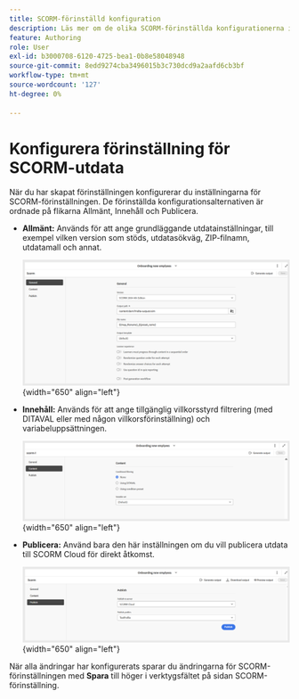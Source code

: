 ```yaml
---
title: SCORM-förinställd konfiguration
description: Läs mer om de olika SCORM-förinställda konfigurationerna i produktutbildning och -inlärning
feature: Authoring
role: User
exl-id: b3000708-6120-4725-bea1-0b8e58048948
source-git-commit: 8edd9274cba3496015b3c730dcd9a2aafd6cb3bf
workflow-type: tm+mt
source-wordcount: '127'
ht-degree: 0%

---
```


# Konfigurera förinställning för SCORM-utdata

När du har skapat förinställningen konfigurerar du inställningarna för SCORM-förinställningen. De förinställda konfigurationsalternativen är ordnade på flikarna Allmänt, Innehåll och Publicera.

- **Allmänt:** Används för att ange grundläggande utdatainställningar, till exempel vilken version som stöds, utdatasökväg, ZIP-filnamn, utdatamall och annat.

  ![](assets/scorm-general-tab.png){width="650" align="left"}

- **Innehåll:** Används för att ange tillgänglig villkorsstyrd filtrering (med DITAVAL eller med någon villkorsförinställning) och variabeluppsättningen.

  ![](assets/scorm-content-tab.png){width="650" align="left"}

- **Publicera:** Använd bara den här inställningen om du vill publicera utdata till SCORM Cloud för direkt åtkomst.

  ![](assets/scorm-publish-tab.png){width="650" align="left"}

När alla ändringar har konfigurerats sparar du ändringarna för SCORM-förinställningen med **Spara** till höger i verktygsfältet på sidan SCORM-förinställning.
